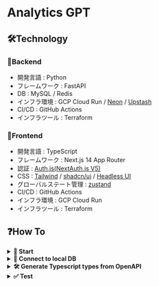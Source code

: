 # Analytics GPT

## 🛠Technology
### 🔨Backend

 - 開発言語 : Python
 - フレームワーク : FastAPI
 - DB : MySQL / Redis
 - インフラ環境 : GCP Cloud Run / [Neon](https://neon.tech/) / [Upstash](https://upstash.com/)
 - CI/CD : GitHub Actions
 - インフラツール : Terraform

### 🔧Frontend

 - 開発言語 : TypeScript
 - フレームワーク : Next.js 14 App Router
 - 認証 : [Auth.js(NextAuth.js V5)](https://authjs.dev/)
 - CSS : [Tailwind](https://tailwindcss.com/) / [shadcn/ui](https://ui.shadcn.com/) / [Headless UI](https://headlessui.com/)
 - グローバルステート管理 : [zustand](https://zustand-demo.pmnd.rs/)
 - CI/CD : GitHub Actions
 - インフラ環境 : GCP Cloud Run
 - インフラツール : Terraform

## ❓How To
<details><summary><b>🏃 Start</b></summary>

**Step.1**<br/>
Create a `.env` file at `./backend` folder.
```bash
cp backend/.env.local backend/.env
```

**Step.2**<br/>
Then run `docker-compose up` to start the server.
```bash
docker-compose up --build
```

 - [Front](http://localhost:3000)
 - [Swagger UI](http://localhost:8000/docs)
 - [MailHog](http://0.0.0.0:8025/)

</details>

<details><summary><b>🔌 Connect to local DB</b></summary>

Connect to Redis
```bash
redis-cli
```

Connect to MySQL
```bash
mysql -h 127.0.0.1 -P 3306 -u user -p
# Enter password: pass
```

</details>

<details><summary><b>🛠️ Generate Typescript types from OpenAPI</b></summary>

```bash
cd frontend
npm i openapi-fetch
npm i -D openapi-typescript typescript
```

```bash
# at /frontend
npx openapi-typescript http://localhost:8000/openapi.json -o ./src/lib/backend/type.ts
```

Appendix

 - [openapi-typescript | OpenAPI TypeScript](https://openapi-ts.pages.dev/introduction)

</details>

<details><summary><b>✅ Test</b></summary>

```bash
pip install pytest pytest-env httpx
pytest -v ./test
```

</details>
